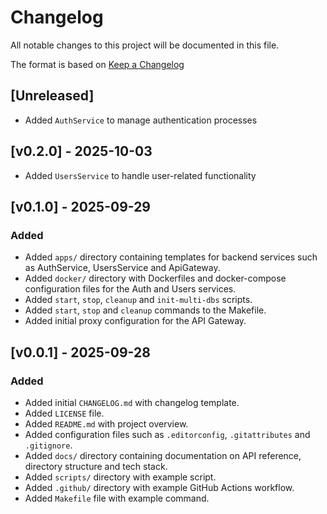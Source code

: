 # Changelog

All notable changes to this project will be documented in this file.

The format is based on [Keep a Changelog](https://keepachangelog.com/en/1.1.0/)

## [Unreleased]

- Added `AuthService` to manage authentication processes

## [v0.2.0] - 2025-10-03

- Added `UsersService` to handle user-related functionality

## [v0.1.0] - 2025-09-29

### Added
- Added `apps/` directory containing templates for backend services such as AuthService, UsersService and ApiGateway.
- Added `docker/` directory with Dockerfiles and docker-compose configuration files for the Auth and Users services.
- Added `start`, `stop`, `cleanup` and `init-multi-dbs` scripts.
- Added `start`, `stop` and `cleanup` commands to the Makefile.
- Added initial proxy configuration for the API Gateway.

## [v0.0.1] - 2025-09-28

### Added

- Added initial `CHANGELOG.md` with changelog template.
- Added `LICENSE` file.
- Added `README.md` with project overview.
- Added configuration files such as `.editorconfig`, `.gitattributes` and `.gitignore`.
- Added `docs/` directory containing documentation on API reference, directory structure and tech stack.
- Added `scripts/` directory with example script.
- Added `.github/` directory with example GitHub Actions workflow.
- Added `Makefile` file with example command.

